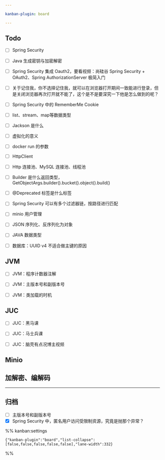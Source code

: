 ```yaml
---

kanban-plugin: board

---
```


## Todo

- [ ] Spring Security
- [ ] Java 生成密钥与加密解密
- [ ] Spring Security 集成 Oauth2，要看视频：尚硅谷 Spring Security + OAuth2、Spring AuthorizationServer 极简入门
- [ ] 关于记住我，你不选择记住我，就可以在浏览器打开期间一致能进行登录，但是关闭浏览器再次打开就不能了，这个是不是要深究一下他是怎么做到的呢？
- [ ] Spring Security 中的 RememberMe Cookie
- [ ] list、stream、map等数据类型
- [ ] Jackson 是什么
- [ ] 虚拟化的意义
- [ ] docker run 的参数
- [ ] HttpClient
- [ ] Http 连接池、MySQL 连接池、线程池
- [ ] Builder 是什么返回类型，GetObjectArgs.builder().bucket().object().build()
- [ ] @Deprecated 标签是什么标签
- [ ] Spring Security 可以有多个过滤器链，按路径进行匹配
- [ ] minio 用户管理
- [ ] JSON 序列化、反序列化为对象
- [ ] JAVA 数据类型
- [ ] 数据库：UUID v4 不适合做主键的原因


## JVM

- [ ] JVM：程序计数器注解
- [ ] JVM：主版本号和副版本号
- [ ] JVM：类加载的时机


## JUC

- [ ] JUC：黑马课
- [ ] JUC：马士兵课
- [ ] JUC：脑壳有点况博主视频


## Minio



## 加解密、编解码



***

## 归档

- [ ] 主版本号和副版本号
- [x] Spring Security 中，匿名用户访问受限制资源，究竟是抛那个异常？

%% kanban:settings
```
{"kanban-plugin":"board","list-collapse":[false,false,false,false,false],"lane-width":332}
```
%%